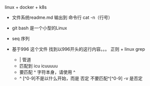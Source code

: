 linux + docker + k8s
- 文件系统readme.md  输出到 命令行
  cat -n（行号）
- git bash 是一个小型的Linux
- seq 序列

- 基于996 这个文件 找到以996开头的这行内容。。。
  正则 + linux  grep
  - | 管道
  - 匹配到 icu icuuuuu
  - 要匹配 ^ 字符本身，请使用 \^
  - \^    [^0-9]不是以什么开始，而是 否定 不要匹配^[\^0-9]
  -v 是否定